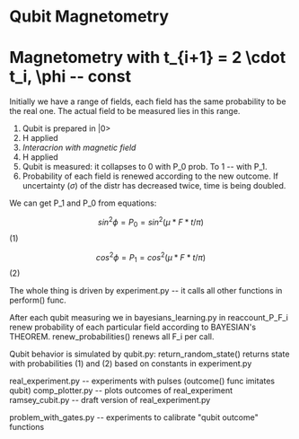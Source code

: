 # Qubit Magnetometry


# Magnetometry with t_{i+1} = 2 \cdot t_i, \phi -- const

Initially we have a range of fields, each field has the same probability to be the real one. The actual field to be measured lies in this range.

1) Qubit is prepared in |0>
2) H applied
3) *Interacrion with magnetic field*
4) H applied
5) Qubit is measured: it collapses to 0 with P_0 prob.
To 1 -- with P_1. 
6) Probability of each field is renewed according to the new outcome. If uncertainty ($\sigma$) of the distr has decreased twice, time is being doubled. 

We can get P_1 and P_0 from equations:

$$sin^2 \phi = P_0 = sin^2 (\mu * F * t / \pi)$$ (1)

$$cos^2 \phi = P_1 = cos^2 (\mu * F * t / \pi)$$ (2)

The whole thing is driven by experiment.py -- it calls all other functions in perform() func.

After each qubit measuring we in bayesians_learning.py in reaccount_P_F_i renew probability of each particular field according to 
BAYESIAN's THEOREM. renew_probabilities() renews all F_i per call.

Qubit behavior is simulated by qubit.py: return_random_state() returns state with probabilities (1) and (2) based on
constants in experiment.py

real_experiment.py -- experiments with pulses (outcome() func imitates qubit)
comp_plotter.py -- plots outcomes of real_experiment
ramsey_cubit.py -- draft version of real_experiment.py

problem_with_gates.py -- experiments to calibrate "qubit outcome" functions
